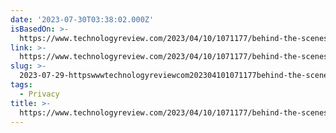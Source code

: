 ```yaml
---
date: '2023-07-30T03:38:02.000Z'
isBasedOn: >-
  https://www.technologyreview.com/2023/04/10/1071177/behind-the-scenes-carnegie-mellons-privacy-dispute-mites/?twclid=273q5g7x1mk9cxpn8ajql7nfz3
link: >-
  https://www.technologyreview.com/2023/04/10/1071177/behind-the-scenes-carnegie-mellons-privacy-dispute-mites/?twclid=273q5g7x1mk9cxpn8ajql7nfz3
slug: >-
  2023-07-29-httpswwwtechnologyreviewcom202304101071177behind-the-scenes-carnegie-mellons-privacy-dispute-mitestwclid273q5g7x1mk9cxpn8ajql7nfz3
tags:
  - Privacy
title: >-
  https://www.technologyreview.com/2023/04/10/1071177/behind-the-scenes-carnegie-mellons-privacy-dispute-mites/?twclid=273q5g7x1mk9cxpn8ajql7nfz3
---
```


